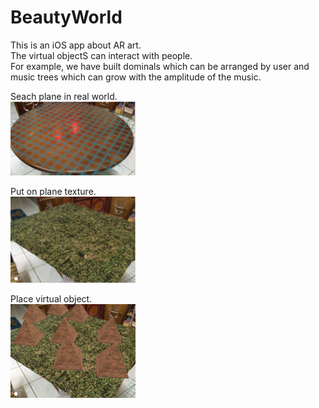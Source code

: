 # BeautyWorld

This is an iOS app about AR art.  
The virtual objectS can interact with people.  
For example, we have built dominals which can be arranged by user and music trees which can grow with the amplitude of the music.  

Seach plane in real world.  
<img src="plane.PNG" width="200" >

Put on plane texture.  
<img src="texture.PNG" width="200" >

Place virtual object.  
<img src="AR.png" width="200" >
